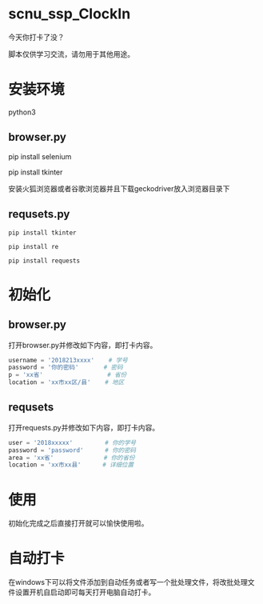 # scnu_ssp_ClockIn
今天你打卡了没？
  
脚本仅供学习交流，请勿用于其他用途。
# 安装环境
python3
## browser.py
pip install selenium
  
pip install tkinter
  
安装火狐浏览器或者谷歌浏览器并且下载geckodriver放入浏览器目录下
## requsets.py
`pip install tkinter`
  
`pip install re`
  
`pip install requests`

# 初始化
## browser.py
打开browser.py并修改如下内容，即打卡内容。
```python
username = '2018213xxxx'    # 学号
password = '你的密码'       # 密码
p = 'xx省'                  # 省份
location = 'xx市xx区/县'    # 地区
```
## requsets
打开requests.py并修改如下内容，即打卡内容。
```python
user = '2018xxxxx'         # 你的学号
password = 'password'      # 你的密码
area = 'xx省'              # 你的省份
location = 'xx市xx县'      # 详细位置
```
# 使用
初始化完成之后直接打开就可以愉快使用啦。
# 自动打卡
在windows下可以将文件添加到自动任务或者写一个批处理文件，将改批处理文件设置开机自启动即可每天打开电脑自动打卡。
